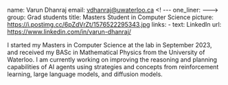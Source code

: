 name: Varun Dhanraj
email: vdhanraj@uwaterloo.ca
<! --- one_liner:  ---> 
group: Grad students
title: Masters Student in Computer Science
picture: https://i.postimg.cc/6pZdVrZt/1576522295343.jpg
links:
    - text: LinkedIn
      url: https://www.linkedin.com/in/varun-dhanraj/

I started my Masters in Computer Science at the lab in September 2023, and received my BASc in Mathematical Physics from the University of Waterloo. I am currently working on improving the reasoning and planning capabilities of AI agents using strategies and concepts from reinforcement learning, large language models, and diffusion models. 
